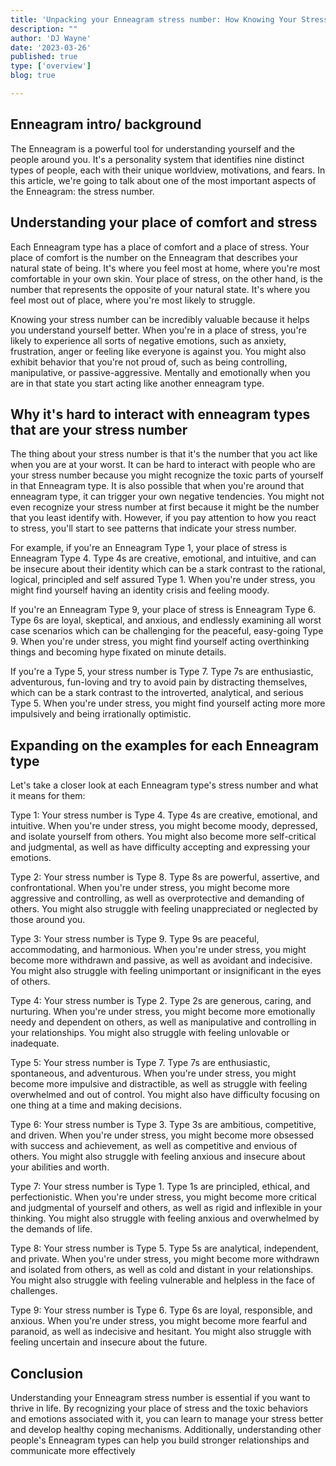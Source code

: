```yaml
---
title: 'Unpacking your Enneagram stress number: How Knowing Your Stress Number Can Help You Thrive'
description: ""
author: 'DJ Wayne'
date: '2023-03-26'
published: true
type: ['overview']
blog: true

---
```





## Enneagram intro/ background

The Enneagram is a powerful tool for understanding yourself and the people around you. It's a personality system that identifies nine distinct types of people, each with their unique worldview, motivations, and fears. In this article, we're going to talk about one of the most important aspects of the Enneagram: the stress number.

## Understanding your place of comfort and stress

Each Enneagram type has a place of comfort and a place of stress. Your place of comfort is the number on the Enneagram that describes your natural state of being. It's where you feel most at home, where you're most comfortable in your own skin. Your place of stress, on the other hand, is the number that represents the opposite of your natural state. It's where you feel most out of place, where you're most likely to struggle.

Knowing your stress number can be incredibly valuable because it helps you understand yourself better. When you're in a place of stress, you're likely to experience all sorts of negative emotions, such as anxiety, frustration, anger or feeling like everyone is against you. You might also exhibit behavior that you're not proud of, such as being controlling, manipulative, or passive-aggressive. Mentally and emotionally when you are in that state you start acting like another enneagram type.

## Why it's hard to interact with enneagram types that are your stress number

The thing about your stress number is that it's the number that you act like when you are at your worst. It can be hard to interact with people who are your stress number because you might recognize the toxic parts of yourself in that Enneagram type. It is also possible that when you're around that enneagram type, it can trigger your own negative tendencies. You might not even recognize your stress number at first because it might be the number that you least identify with. However, if you pay attention to how you react to stress, you'll start to see patterns that indicate your stress number.

For example, if you're an Enneagram Type 1, your place of stress is Enneagram Type 4. Type 4s are creative, emotional, and intuitive, and can be insecure about their identity which can be a stark contrast to the rational, logical, principled and self assured Type 1. When you're under stress, you might find yourself having an identity crisis and feeling moody.

If you're an Enneagram Type 9, your place of stress is Enneagram Type 6. Type 6s are loyal, skeptical, and anxious, and endlessly examining all worst case scenarios which can be challenging for the peaceful, easy-going Type 9. When you're under stress, you might find yourself acting overthinking things and becoming hype fixated on minute details.

If you're a Type 5, your stress number is Type 7. Type 7s are enthusiastic, adventurous, fun-loving and try to avoid pain by distracting themselves, which can be a stark contrast to the introverted, analytical, and serious Type 5. When you're under stress, you might find yourself acting more more impulsively and being irrationally optimistic.

## Expanding on the examples for each Enneagram type

Let's take a closer look at each Enneagram type's stress number and what it means for them:

Type 1: Your stress number is Type 4. Type 4s are creative, emotional, and intuitive. When you're under stress, you might become moody, depressed, and isolate yourself from others. You might also become more self-critical and judgmental, as well as have difficulty accepting and expressing your emotions.

Type 2: Your stress number is Type 8. Type 8s are powerful, assertive, and confrontational. When you're under stress, you might become more aggressive and controlling, as well as overprotective and demanding of others. You might also struggle with feeling unappreciated or neglected by those around you.

Type 3: Your stress number is Type 9. Type 9s are peaceful, accommodating, and harmonious. When you're under stress, you might become more withdrawn and passive, as well as avoidant and indecisive. You might also struggle with feeling unimportant or insignificant in the eyes of others.

Type 4: Your stress number is Type 2. Type 2s are generous, caring, and nurturing. When you're under stress, you might become more emotionally needy and dependent on others, as well as manipulative and controlling in your relationships. You might also struggle with feeling unlovable or inadequate.

Type 5: Your stress number is Type 7. Type 7s are enthusiastic, spontaneous, and adventurous. When you're under stress, you might become more impulsive and distractible, as well as struggle with feeling overwhelmed and out of control. You might also have difficulty focusing on one thing at a time and making decisions.

Type 6: Your stress number is Type 3. Type 3s are ambitious, competitive, and driven. When you're under stress, you might become more obsessed with success and achievement, as well as competitive and envious of others. You might also struggle with feeling anxious and insecure about your abilities and worth.

Type 7: Your stress number is Type 1. Type 1s are principled, ethical, and perfectionistic. When you're under stress, you might become more critical and judgmental of yourself and others, as well as rigid and inflexible in your thinking. You might also struggle with feeling anxious and overwhelmed by the demands of life.

Type 8: Your stress number is Type 5. Type 5s are analytical, independent, and private. When you're under stress, you might become more withdrawn and isolated from others, as well as cold and distant in your relationships. You might also struggle with feeling vulnerable and helpless in the face of challenges.

Type 9: Your stress number is Type 6. Type 6s are loyal, responsible, and anxious. When you're under stress, you might become more fearful and paranoid, as well as indecisive and hesitant. You might also struggle with feeling uncertain and insecure about the future.

## Conclusion

Understanding your Enneagram stress number is essential if you want to thrive in life. By recognizing your place of stress and the toxic behaviors and emotions associated with it, you can learn to manage your stress better and develop healthy coping mechanisms. Additionally, understanding other people's Enneagram types can help you build stronger relationships and communicate more effectively
